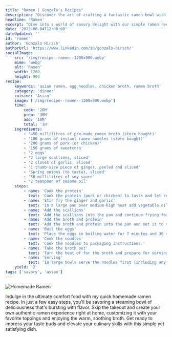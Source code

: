 ```yaml
---
title: "Ramen | Gonzalo's Recipes"
description: "Discover the art of crafting a fantastic ramen bowl with our simple recipe, packed with authentic flavors and easy-to-find ingredients. Elevate your culinary skills and indulge in a bowl of comfort that will leave you craving for more."
headline: 'Ramen'
excerpt: "Dive into a world of savory delight with our simple ramen recipe, featuring a harmonious blend of rich broth, tender noodles, and flavorful toppings. Create a restaurant-worthy dish in the comfort of your own kitchen, satisfying your cravings with each slurp. Whether you're a ramen enthusiast or new to this iconic dish, our recipe guarantees a bowl of pure comfort and satisfaction."
date: '2023-06-04T12:00:00'
dateUpdated: ''
id: 'ramen'
author: 'Gonzalo Hirsch'
authorUrl: 'https://www.linkedin.com/in/gonzalo-hirsch/'
socialImage:
    src: '/img/recipe--ramen--1200x900.webp'
    mime: 'webp'
    alt: 'Ramen'
    width: 1200
    height: 900
recipe:
    keywords: 'asian ramen, egg noodles, chicken broth, ramen broth'
    category: 'dinner'
    cuisine: 'Asian'
    image: ['/img/recipe--ramen--1200x900.webp']
    time:
        cook: '20M'
        prep: '30M'
        add: '10M'
        total: '1H'
    ingredients:
        - '450 millilitres of pre-made ramen broth (store bought)'
        - '100 grams of instant ramen noodles (store bought)'
        - '200 grams of pork (or chicken)'
        - '150 grams of sweetcorn'
        - '2 eggs'
        - '2 large scallions, sliced'
        - '2 cloves of garlic, sliced'
        - '1 thumb-size piece of ginger, peeled and sliced'
        - 'Spring onions (to taste), sliced'
        - '50 millilitres of soy sauce'
        - '2 teaspoon of sesame oil'
    steps:
        - name: 'Cook the protein'
          text: 'Cook the protein (pork or chicken) to taste and let rest while preparing the rest. You can also use leftover chicken or pork. Slice before using it.'
        - name: 'Stir fry the ginger and garlic'
          text: 'In a large pan over medium-high heat add vegetable oil and stir fry the sliced ginger and garlic until fragrant (~1 minute).'
        - name: 'Add the scallions'
          text: 'Add the scallions into the pan and continue frying for 5 minutes.'
        - name: 'Add the broth and protein'
          text: 'Add the broth and protein into the pan and set it to medium heat. Pour in the soy sauce and sesame oil and stir to mix. Stir occasionally while you prepare the rest.'
        - name: 'Boil the eggs'
          text: 'Place the eggs in boiling water for 7 minutes and 30 seconds. Once the time is up, place them in ice water to chill.'
        - name: 'Cook the noodles'
          text: 'Cook the noodles to packaging instructions.'
        - name: 'Take the broth out'
          text: 'Turn the heat of for the broth and prepare for serving.'
        - name: 'Serving'
          text: 'In large bowls serve the noodles first (including any broth that comes with them) and pour the broth mixture over them (including the vegetables and protein). Add sweetcorn and spring onions on top. Peel the eggs, slice in half, and place two halves on each plate.'
    yield: '2'
tags: ['savory', 'asian']
---
```


![Homemade Ramen](/img/recipe--ramen--1200x900.webp)

Indulge in the ultimate comfort food with my quick homemade ramen recipe. In just a few easy steps, you'll be savoring a steaming bowl of deliciousness that's bursting with flavor. Skip the takeout and create your own authentic ramen experience right at home, customizing it with your favorite toppings and enjoying the warm, soothing broth. Get ready to impress your taste buds and elevate your culinary skills with this simple yet satisfying dish.